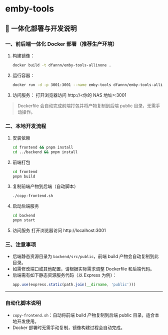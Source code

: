 # emby-tools

## 🚀 一体化部署与开发说明

### 一、前后端一体化 Docker 部署（推荐生产环境）

1. 构建镜像：
   ```bash
   docker build -t dfannn/emby-tools-allinone .
   ```
2. 运行容器：
   ```bash
   docker run -d -p 3001:3001 --name emby-tools dfannn/emby-tools-allinone
   ```
3. 访问服务：
   打开浏览器访问 http://<你的 NAS 地址>:3001

> Dockerfile 会自动完成前端打包并将产物复制到后端 public 目录，无需手动操作。

### 二、本地开发流程

1. 安装依赖
   ```bash
   cd frontend && pnpm install
   cd ../backend && pnpm install
   ```
2. 前端打包
   ```bash
   cd frontend
   pnpm build
   ```
3. 复制前端产物到后端（自动脚本）
   ```bash
   ./copy-frontend.sh
   ```
4. 启动后端服务
   ```bash
   cd backend
   pnpm start
   ```
5. 访问服务
   打开浏览器访问 http://localhost:3001

### 三、注意事项

- 后端静态资源目录为 `backend/src/public`，前端 build 产物会自动复制到此目录。
- 如需修改端口或其他配置，请根据实际需求调整 Dockerfile 和后端代码。
- 后端需有如下静态资源服务代码（以 Express 为例）：
  ```js
  app.use(express.static(path.join(__dirname, 'public')))
  ```

---

### 自动化脚本说明

- `copy-frontend.sh`：自动将前端 build 产物复制到后端 public 目录，适合本地开发使用。
- Docker 部署时无需手动复制，镜像构建过程会自动完成。

